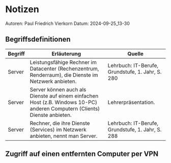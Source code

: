 # Notizen

Autoren: Paul Friedrich Vierkorn
Datum: 2024-09-25_13-30

## Begriffsdefinitionen

| Begriff | Erläuterung | Quelle |
|---------|-------------|--------|
| Server | Leistungsfähige Rechner im Datacenter (Rechenzentrum, Renderraum), die Dienste im Netzwerk anbieten. | Lehrbuch: IT-Berufe, Grundstufe, 1. Jahr, S. 280 |
| Server | Server können auch als Dienste auf einem einfachen Host (z.B. Windows 10-PC) anderen Computern (Clients) Dienste anbieten. | Lehrerpräsentation. |
| Server | Rechner, die ihre Dienste (Services) im Netzwerk anbieten, nennt man Server. | Lehrbuch: IT-Berufe, Grundstufe, 1. Jahr, S. 288 |

## Zugriff auf einen entfernten Computer per VPN
